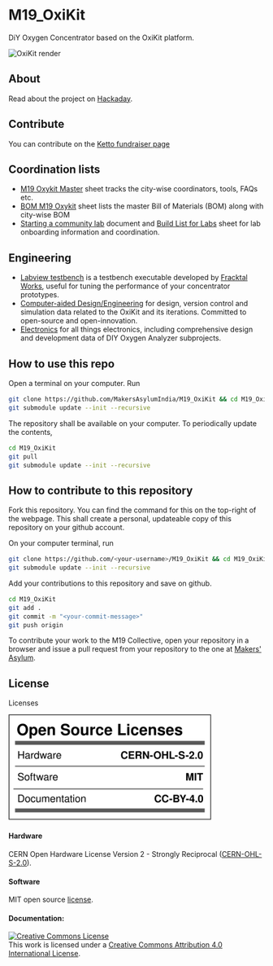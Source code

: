 # M19_OxiKit
DiY Oxygen Concentrator based on the OxiKit platform.

![OxiKit render](https://github.com/MakersAsylumIndia/M19_OxiKit/blob/main/renders/oxikit_ortho_pump.png)

## About

Read about the project on [Hackaday](https://hackaday.com/2021/04/26/indian-makers-respond-to-the-covid-19-pandemic-by-producing-oxygen-concentrators/).

## Contribute

You can contribute on the [Ketto fundraiser page](https://www.ketto.org/fundraiser/m19-oxygen-concentrators-make-in-india)

## Coordination lists

- [M19 Oxykit Master](https://docs.google.com/spreadsheets/d/1rJZ5P0rF2Or8yu0H8HEPz25RP8kTAXxbNVU87DqD-eM/edit#gid=0) sheet tracks the city-wise coordinators, tools, FAQs etc.
- [BOM M19 Oxykit](https://docs.google.com/spreadsheets/d/1gmmdXTP3EQk-4hCGVYj-FxzUMADlT8mw354VPmYt5A4/edit#gid=870920932) sheet lists the master Bill of Materials (BOM) along with city-wise BOM
- [Starting a community lab](https://docs.google.com/document/d/1oR9rhGmbcnoSBjzQCYwE9Anocvr0q5_VmuVkbnycx18/edit?usp=sharing) document and [Build List for Labs](https://docs.google.com/spreadsheets/d/1DynT9Mh8jcV9qHxwFuQxj1fcQQHj_v_ymwpoZD1L23g/edit?usp=sharing) sheet for lab onboarding information and coordination.

## Engineering

- [Labview testbench](engineering/software/M19-oxygen-concentrator-testbench) is a testbench executable developed by [Fracktal Works](https://github.com/FracktalWorks), useful for tuning the performance of your concentrator prototypes.
- [Computer-aided Design/Engineering](engineering/cad-cae) for design, version control and simulation data related to the OxiKit and its iterations. Committed to open-source and open-innovation.
- [Electronics](engineering/electronics) for all things electronics, including comprehensive design and development data of DIY Oxygen Analyzer subprojects.

## How to use this repo

Open a terminal on your computer. Run

```bash
git clone https://github.com/MakersAsylumIndia/M19_OxiKit && cd M19_OxiKit
git submodule update --init --recursive
```
The repository shall be available on your computer.
To periodically update the contents,

```bash
cd M19_OxiKit
git pull
git submodule update --init --recursive
```

## How to contribute to this repository

Fork this repository. You can find the command for this on the top-right of the webpage. This shall create a personal, updateable copy of this repository on your github account.

On your computer terminal, run

```bash
git clone https://github.com/<your-username>/M19_OxiKit && cd M19_OxiKit
git submodule update --init --recursive
```
Add your contributions to this repository and save on github.

```bash
cd M19_OxiKit
git add .
git commit -m "<your-commit-message>"
git push origin
```

To contribute your work to the M19 Collective, open your repository in a browser and issue a pull request from your repository to the one at [Makers' Asylum](https://github.com/MakersAsylumIndia).

## License

Licenses

<a href="LICENSE.md"><img src="images/Licenses_facts.svg" width="400" alt="Open Source Licenses Facts"/></a>

#### Hardware
CERN Open Hardware License Version 2 - Strongly Reciprocal ([CERN-OHL-S-2.0](https://spdx.org/licenses/CERN-OHL-S-2.0.html)).

#### Software
MIT open source [license](http://opensource.org/licenses/MIT).

#### Documentation:
<a rel="license" href="http://creativecommons.org/licenses/by/4.0/"><img alt="Creative Commons License" style="border-width:0" src="https://i.creativecommons.org/l/by/4.0/88x31.png" /></a><br />This work is licensed under a <a rel="license" href="http://creativecommons.org/licenses/by/4.0/">Creative Commons Attribution 4.0 International License</a>.
